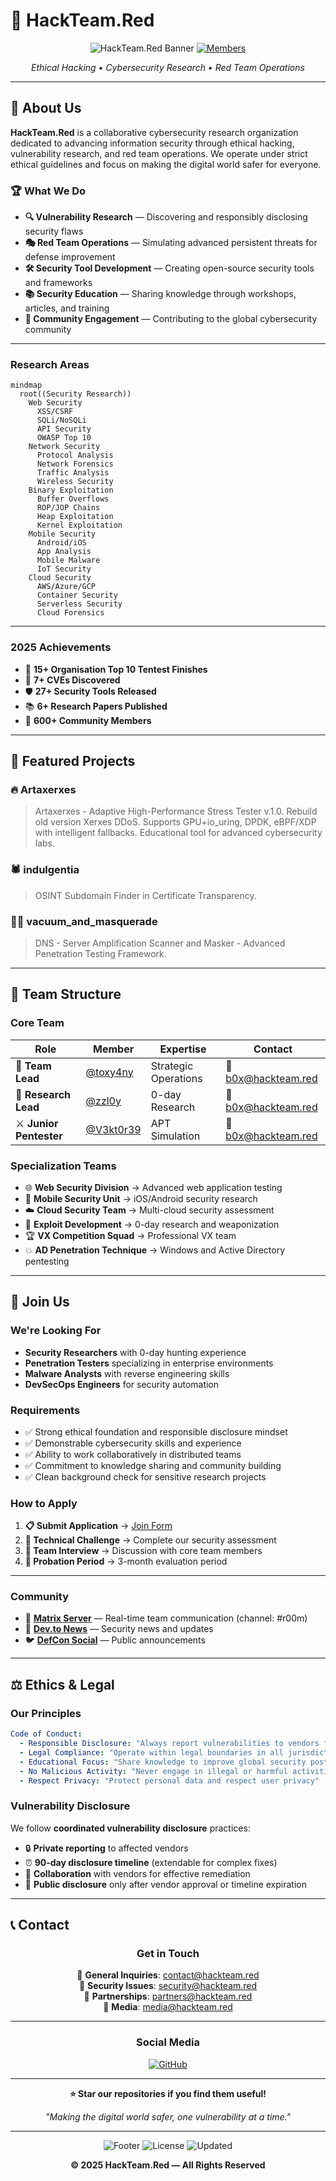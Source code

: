 # 🔴 HackTeam.Red

<div align="center">

![HackTeam.Red Banner](https://img.shields.io/badge/HackTeam-Red-red?style=for-the-badge&logo=github)
[![Members](https://img.shields.io/badge/Members-Recruiting-brightgreen?style=flat-square)](#-join-us)

*Ethical Hacking • Cybersecurity Research • Red Team Operations*

</div>

---

## 🎯 **About Us**

**HackTeam.Red** is a collaborative cybersecurity research organization dedicated to advancing information security through ethical hacking, vulnerability research, and red team operations. We operate under strict ethical guidelines and focus on making the digital world safer for everyone.

### 🏆 **What We Do**

- **🔍 Vulnerability Research** — Discovering and responsibly disclosing security flaws
- **🎭 Red Team Operations** — Simulating advanced persistent threats for defense improvement  
- **🛠️ Security Tool Development** — Creating open-source security tools and frameworks
- **📚 Security Education** — Sharing knowledge through workshops, articles, and training
- **🤝 Community Engagement** — Contributing to the global cybersecurity community

---

### **Research Areas**

```mermaid
mindmap
  root((Security Research))
    Web Security
      XSS/CSRF
      SQLi/NoSQLi
      API Security
      OWASP Top 10
    Network Security
      Protocol Analysis
      Network Forensics
      Traffic Analysis
      Wireless Security
    Binary Exploitation
      Buffer Overflows
      ROP/JOP Chains
      Heap Exploitation
      Kernel Exploitation
    Mobile Security
      Android/iOS
      App Analysis
      Mobile Malware
      IoT Security
    Cloud Security
      AWS/Azure/GCP
      Container Security
      Serverless Security
      Cloud Forensics
```

---

### **2025 Achievements**

- 🥇 **15+ Organisation Top 10 Tentest Finishes**
- 🐛 **7+ CVEs Discovered**
- 🛡️ **27+ Security Tools Released**
- 📚 **6+ Research Papers Published**
- 👥 **600+ Community Members**

---

## 🌟 **Featured Projects**

### 🔥 **Artaxerxes**
> Artaxerxes - Adaptive High-Performance Stress Tester v.1.0. Rebuild old version Xerxes DDoS. Supports GPU+io_uring, DPDK, eBPF/XDP with intelligent fallbacks. Educational tool for advanced cybersecurity labs.

### 🕷️ **indulgentia**
> OSINT Subdomain Finder in Certificate Transparency.

### 🏴‍☠️ **vacuum_and_masquerade**
> DNS - Server Amplification Scanner and Masker - Advanced Penetration Testing Framework.

---

## 👥 **Team Structure**

### **Core Team**

| Role | Member | Expertise | Contact |
|------|---------|-----------|---------|
| 🎯 **Team Lead** | [@toxy4ny](https://github.com/toxy4ny) | Strategic Operations | 📧 b0x@hackteam.red |
| 🔬 **Research Lead** | [@zzl0y](https://github.com/zzl0y) | 0-day Research | 📧 b0x@hackteam.red |
| ⚔️ **Junior Pentester** | [@V3kt0r39](https://github.com/V3kt0r39) | APT Simulation | 📧 b0x@hackteam.red |

### **Specialization Teams**

- 🌐 **Web Security Division** → Advanced web application testing
- 📱 **Mobile Security Unit** → iOS/Android security research  
- ☁️ **Cloud Security Team** → Multi-cloud security assessment
- 🔧 **Exploit Development** → 0-day research and weaponization
- 🏆 **VX Competition Squad** → Professional VX team
- 💥 **AD Penetration Technique** → Windows and Active Directory pentesting
---

## 🚀 **Join Us**

### **We're Looking For**

- **Security Researchers** with 0-day hunting experience
- **Penetration Testers** specializing in enterprise environments
- **Malware Analysts** with reverse engineering skills
- **DevSecOps Engineers** for security automation

### **Requirements**

- ✅ Strong ethical foundation and responsible disclosure mindset
- ✅ Demonstrable cybersecurity skills and experience
- ✅ Ability to work collaboratively in distributed teams
- ✅ Commitment to knowledge sharing and community building
- ✅ Clean background check for sensitive research projects

### **How to Apply**

1. **📋 Submit Application** → [Join Form](mailto:b0x@hackteam.red)
2. **🧪 Technical Challenge** → Complete our security assessment
3. **💬 Team Interview** → Discussion with core team members
4. **🤝 Probation Period** → 3-month evaluation period

---

### **Community**

- 💬 [**Matrix Server**](https://undead.moscow/) — Real-time team communication (channel: #r00m)
- 📱 [**Dev.to News**](https://dev.to/toxy4ny/) — Security news and updates  
- 🐦 [**DefCon Social**](https://zpj4sjt4a5ah53s34utu2xhs7owdmgknc3xzvv6chpiodw5rdknkzbid.onion/@toxy4ny) — Public announcements

---

## ⚖️ **Ethics & Legal**

### **Our Principles**

```yaml
Code of Conduct:
  - Responsible Disclosure: "Always report vulnerabilities to vendors first"
  - Legal Compliance: "Operate within legal boundaries in all jurisdictions"
  - Educational Focus: "Share knowledge to improve global security posture"
  - No Malicious Activity: "Never engage in illegal or harmful activities"
  - Respect Privacy: "Protect personal data and respect user privacy"
```

### **Vulnerability Disclosure**

We follow **coordinated vulnerability disclosure** practices:

- 🔒 **Private reporting** to affected vendors
- ⏰ **90-day disclosure timeline** (extendable for complex fixes)
- 🤝 **Collaboration** with vendors for effective remediation
- 📢 **Public disclosure** only after vendor approval or timeline expiration

---

## 📞 **Contact**

<div align="center">

### **Get in Touch**

📧 **General Inquiries**: [contact@hackteam.red](mailto:b0x@hackteam.red)  
🐛 **Security Issues**: [security@hackteam.red](mailto:b0x@hackteam.red)  
🤝 **Partnerships**: [partners@hackteam.red](mailto:b0x@hackteam.red)  
📰 **Media**: [media@hackteam.red](mailto:b0x@hackteam.red)

---

### **Social Media**

[![GitHub](https://img.shields.io/badge/GitHub-hackteamred-181717?style=for-the-badge&logo=github)](https://github.com/hackteam-red)

---

**⭐ Star our repositories if you find them useful!**

*"Making the digital world safer, one vulnerability at a time."*

</div>

---

<div align="center">

![Footer](https://img.shields.io/badge/Made%20with-❤️%20%26%20☕-red?style=flat-square)
![License](https://img.shields.io/badge/License-MIT-green?style=flat-square)
![Updated](https://img.shields.io/badge/Updated-2025-blue?style=flat-square)

**© 2025 HackTeam.Red — All Rights Reserved**

</div>
